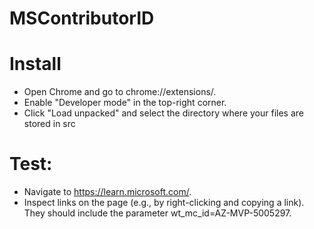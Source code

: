 # MSContributorID

# Install
 - Open Chrome and go to chrome://extensions/.
 - Enable "Developer mode" in the top-right corner.
- Click "Load unpacked" and select the directory where your files are stored in src


# Test:
 - Navigate to https://learn.microsoft.com/.
 - Inspect links on the page (e.g., by right-clicking and copying a link). They should include the parameter wt_mc_id=AZ-MVP-5005297.
